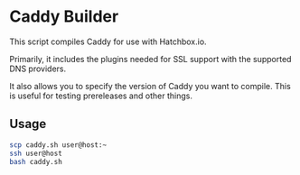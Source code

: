 # Caddy Builder

This script compiles Caddy for use with Hatchbox.io.

Primarily, it includes the plugins needed for SSL support with the supported DNS providers.

It also allows you to specify the version of Caddy you want to compile. This is useful for testing prereleases and other things.

## Usage

```bash
scp caddy.sh user@host:~
ssh user@host
bash caddy.sh
```